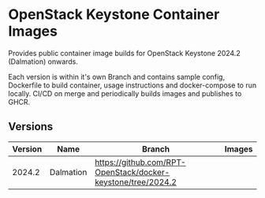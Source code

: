 # OpenStack Keystone Container Images
Provides public container image builds for OpenStack Keystone 2024.2 (Dalmation) onwards.

Each version is within it's own Branch and contains sample config, Dockerfile to build container, usage instructions and docker-compose to run locally. CI/CD on merge and periodically builds images and publishes to GHCR.

## Versions

| Version   | Name      | Branch                                                       | Images |
|-----------|-----------|--------------------------------------------------------------|--|
| 2024.2    | Dalmation | https://github.com/RPT-OpenStack/docker-keystone/tree/2024.2 |  | 